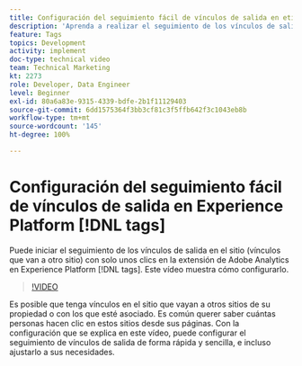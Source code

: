```yaml
---
title: Configuración del seguimiento fácil de vínculos de salida en etiquetas de Experience Platform
description: 'Aprenda a realizar el seguimiento de los vínculos de salida del sitio (vínculos que van a otro sitio) con tan solo unos clics en la extensión de Adobe Analytics en las etiquetas de Experience Platform. '
feature: Tags
topics: Development
activity: implement
doc-type: technical video
team: Technical Marketing
kt: 2273
role: Developer, Data Engineer
level: Beginner
exl-id: 80a6a83e-9315-4339-bdfe-2b1f11129403
source-git-commit: 6dd1575364f3bb3cf81c3f5ffb642f3c1043eb8b
workflow-type: tm+mt
source-wordcount: '145'
ht-degree: 100%

---
```


# Configuración del seguimiento fácil de vínculos de salida en Experience Platform [!DNL tags]

Puede iniciar el seguimiento de los vínculos de salida en el sitio (vínculos que van a otro sitio) con solo unos clics en la extensión de Adobe Analytics en Experience Platform [!DNL tags]. Este vídeo muestra cómo configurarlo.

>[!VIDEO](https://video.tv.adobe.com/v/37633/?quality=12&learn=on&captions=spa)

Es posible que tenga vínculos en el sitio que vayan a otros sitios de su propiedad o con los que esté asociado. Es común querer saber cuántas personas hacen clic en estos sitios desde sus páginas. Con la configuración que se explica en este vídeo, puede configurar el seguimiento de vínculos de salida de forma rápida y sencilla, e incluso ajustarlo a sus necesidades.
